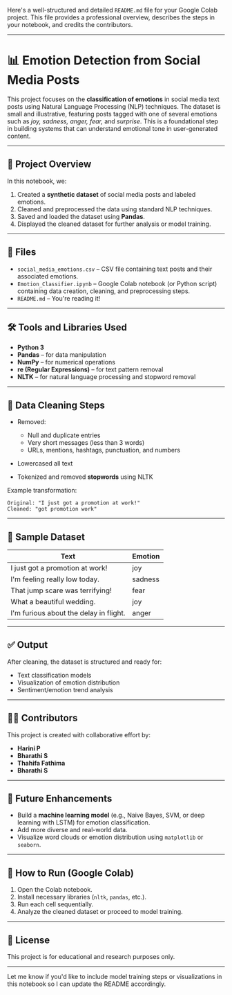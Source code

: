 Here's a well-structured and detailed `README.md` file for your Google Colab project. This file provides a professional overview, describes the steps in your notebook, and credits the contributors.

---

# 📊 Emotion Detection from Social Media Posts

This project focuses on the **classification of emotions** in social media text posts using Natural Language Processing (NLP) techniques. The dataset is small and illustrative, featuring posts tagged with one of several emotions such as *joy, sadness, anger, fear,* and *surprise*. This is a foundational step in building systems that can understand emotional tone in user-generated content.

---

## 🚀 Project Overview

In this notebook, we:

1. Created a **synthetic dataset** of social media posts and labeled emotions.
2. Cleaned and preprocessed the data using standard NLP techniques.
3. Saved and loaded the dataset using **Pandas**.
4. Displayed the cleaned dataset for further analysis or model training.

---

## 📁 Files

* `social_media_emotions.csv` – CSV file containing text posts and their associated emotions.
* `Emotion_Classifier.ipynb` – Google Colab notebook (or Python script) containing data creation, cleaning, and preprocessing steps.
* `README.md` – You're reading it!

---

## 🛠️ Tools and Libraries Used

* **Python 3**
* **Pandas** – for data manipulation
* **NumPy** – for numerical operations
* **re (Regular Expressions)** – for text pattern removal
* **NLTK** – for natural language processing and stopword removal

---

## 🧹 Data Cleaning Steps

* Removed:

  * Null and duplicate entries
  * Very short messages (less than 3 words)
  * URLs, mentions, hashtags, punctuation, and numbers
* Lowercased all text
* Tokenized and removed **stopwords** using NLTK

Example transformation:

```
Original: "I just got a promotion at work!"
Cleaned: "got promotion work"
```

---

## 📌 Sample Dataset

| Text                                   | Emotion |
| -------------------------------------- | ------- |
| I just got a promotion at work!        | joy     |
| I'm feeling really low today.          | sadness |
| That jump scare was terrifying!        | fear    |
| What a beautiful wedding.              | joy     |
| I'm furious about the delay in flight. | anger   |

---

## ✅ Output

After cleaning, the dataset is structured and ready for:

* Text classification models
* Visualization of emotion distribution
* Sentiment/emotion trend analysis

---

## 👩‍💻 Contributors

This project is created with collaborative effort by:

* **Harini P**
* **Bharathi S**
* **Thahifa Fathima**
* **Bharathi S**

---

## 📌 Future Enhancements

* Build a **machine learning model** (e.g., Naive Bayes, SVM, or deep learning with LSTM) for emotion classification.
* Add more diverse and real-world data.
* Visualize word clouds or emotion distribution using `matplotlib` or `seaborn`.

---

## 🔗 How to Run (Google Colab)

1. Open the Colab notebook.
2. Install necessary libraries (`nltk`, `pandas`, etc.).
3. Run each cell sequentially.
4. Analyze the cleaned dataset or proceed to model training.

---

## 📄 License

This project is for educational and research purposes only.

---

Let me know if you'd like to include model training steps or visualizations in this notebook so I can update the README accordingly.
